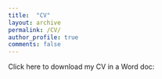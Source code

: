 ```yaml
---
title:  "CV"
layout: archive
permalink: /CV/
author_profile: true
comments: false
---
```


Click here to download my CV in a Word doc: